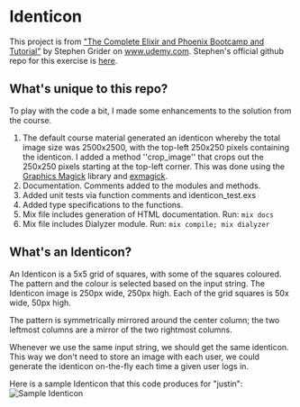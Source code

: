 # Identicon

This project is from ["The Complete Elixir and Phoenix Bootcamp and Tutorial"](https://www.udemy.com/the-complete-elixir-and-phoenix-bootcamp-and-tutorial/learn/v4/overview) by Stephen Grider on www.udemy.com.  Stephen's official github repo for this
exercise is [here](https://github.com/StephenGrider/ElixirCode/tree/master/identicon).

## What's unique to this repo?

To play with the code a bit, I made some enhancements to the solution from the course.
1. The default course material generated an identicon whereby the total image size was
2500x2500, with the top-left 250x250 pixels containing the identicon.
I added a method ''crop_image'' that crops out the 250x250 pixels starting at the
top-left corner.  This was done using the [Graphics Magick](http://www.graphicsmagick.org)
library and [exmagick](https://github.com/Xerpa/exmagick).
1. Documentation.  Comments added to the modules and methods.
1. Added unit tests via function comments and identicon_test.exs
1. Added type specifications to the functions.
1. Mix file includes generation of HTML documentation.  Run: ``mix docs``
1. Mix file includes Dialyzer module.  Run: ``mix compile; mix dialyzer``

## What's an Identicon?

An Identicon is a 5x5 grid of squares, with some of the squares coloured.
The pattern and the colour is selected based on the input string.
The Identicon image is 250px wide, 250px high.  Each of the grid squares
is 50x wide, 50px high.

The pattern is symmetrically mirrored around the center column; the
two leftmost columns are a mirror of the two rightmost columns.

Whenever we use the same input string, we should get the same identicon.
This way we don't need to store an image with each user, we could generate
the identicon on-the-fly each time a given user logs in.

Here is a sample Identicon that this code produces for "justin":  
![Sample Identicon](https://github.com/justingamble/identicon/blob/master/examples/justin.png)
